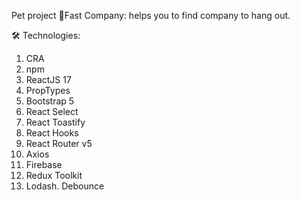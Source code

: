 Pet project 🎉Fast Company: helps you to find company to hang out.


🛠 Technologies:

1. CRA
2. npm
3. ReactJS 17
4. PropTypes
5. Bootstrap 5
6. React Select
7. React Toastify
8. React Hooks
9. React Router v5
10. Axios
11. Firebase
12. Redux Toolkit
13. Lodash. Debounce
